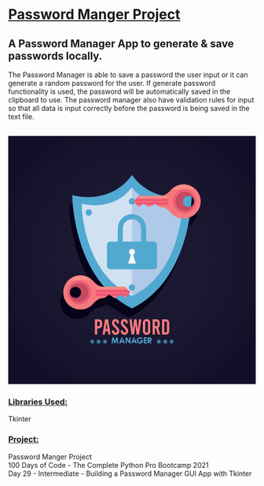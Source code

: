 # <u>**Password Manger Project**</u>

## A Password Manager App to generate & save passwords locally.<br/>

The Password Manager is able to save a password the user input or it can generate a random
password for the user. If generate password functionality is used, the password will be automatically saved in the clipboard to use. The password manager also have validation rules for input so that all data is input correctly before the password is being saved in the text file.</br> </br>

![Password Manager](image.jpg) <br/>

### <u>**Libraries Used:**</u> <br />
Tkinter<br/>

### <u>**Project:**</u> <br/>
Password Manger Project<br/>
100 Days of Code - The Complete Python Pro Bootcamp 2021 <br/>
Day 29 - Intermediate - Building a Password Manager GUI App with Tkinter